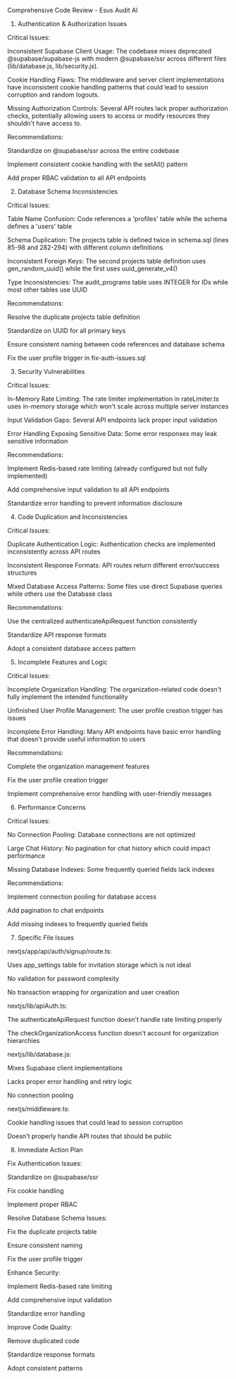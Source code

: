 Comprehensive Code Review - Esus Audit AI

1. Authentication & Authorization Issues

Critical Issues:

Inconsistent Supabase Client Usage: The codebase mixes deprecated @supabase/supabase-js with modern @supabase/ssr across different files (lib/database.js, lib/security.js).

Cookie Handling Flaws: The middleware and server client implementations have inconsistent cookie handling patterns that could lead to session corruption and random logouts.

Missing Authorization Controls: Several API routes lack proper authorization checks, potentially allowing users to access or modify resources they shouldn't have access to.

Recommendations:

Standardize on @supabase/ssr across the entire codebase

Implement consistent cookie handling with the setAll() pattern

Add proper RBAC validation to all API endpoints

2. Database Schema Inconsistencies

Critical Issues:

Table Name Confusion: Code references a 'profiles' table while the schema defines a 'users' table

Schema Duplication: The projects table is defined twice in schema.sql (lines 85-98 and 282-294) with different column definitions

Inconsistent Foreign Keys: The second projects table definition uses gen_random_uuid() while the first uses uuid_generate_v4()

Type Inconsistencies: The audit_programs table uses INTEGER for IDs while most other tables use UUID

Recommendations:

Resolve the duplicate projects table definition

Standardize on UUID for all primary keys

Ensure consistent naming between code references and database schema

Fix the user profile trigger in fix-auth-issues.sql

3. Security Vulnerabilities

Critical Issues:

In-Memory Rate Limiting: The rate limiter implementation in rateLimiter.ts uses in-memory storage which won't scale across multiple server instances

Input Validation Gaps: Several API endpoints lack proper input validation

Error Handling Exposing Sensitive Data: Some error responses may leak sensitive information

Recommendations:

Implement Redis-based rate limiting (already configured but not fully implemented)

Add comprehensive input validation to all API endpoints

Standardize error handling to prevent information disclosure

4. Code Duplication and Inconsistencies

Critical Issues:

Duplicate Authentication Logic: Authentication checks are implemented inconsistently across API routes

Inconsistent Response Formats: API routes return different error/success structures

Mixed Database Access Patterns: Some files use direct Supabase queries while others use the Database class

Recommendations:

Use the centralized authenticateApiRequest function consistently

Standardize API response formats

Adopt a consistent database access pattern

5. Incomplete Features and Logic

Critical Issues:

Incomplete Organization Handling: The organization-related code doesn't fully implement the intended functionality

Unfinished User Profile Management: The user profile creation trigger has issues

Incomplete Error Handling: Many API endpoints have basic error handling that doesn't provide useful information to users

Recommendations:

Complete the organization management features

Fix the user profile creation trigger

Implement comprehensive error handling with user-friendly messages

6. Performance Concerns

Critical Issues:

No Connection Pooling: Database connections are not optimized

Large Chat History: No pagination for chat history which could impact performance

Missing Database Indexes: Some frequently queried fields lack indexes

Recommendations:

Implement connection pooling for database access

Add pagination to chat endpoints

Add missing indexes to frequently queried fields

7. Specific File Issues

nextjs/app/api/auth/signup/route.ts:

Uses app_settings table for invitation storage which is not ideal

No validation for password complexity

No transaction wrapping for organization and user creation

nextjs/lib/apiAuth.ts:

The authenticateApiRequest function doesn't handle rate limiting properly

The checkOrganizationAccess function doesn't account for organization hierarchies

nextjs/lib/database.js:

Mixes Supabase client implementations

Lacks proper error handling and retry logic

No connection pooling

nextjs/middleware.ts:

Cookie handling issues that could lead to session corruption

Doesn't properly handle API routes that should be public

8. Immediate Action Plan

Fix Authentication Issues:

Standardize on @supabase/ssr

Fix cookie handling

Implement proper RBAC

Resolve Database Schema Issues:

Fix the duplicate projects table

Ensure consistent naming

Fix the user profile trigger

Enhance Security:

Implement Redis-based rate limiting

Add comprehensive input validation

Standardize error handling

Improve Code Quality:

Remove duplicated code

Standardize response formats

Adopt consistent patterns

